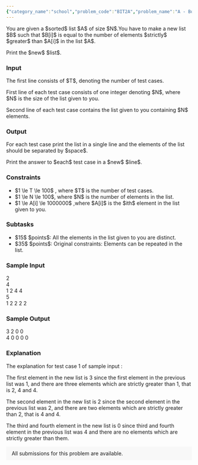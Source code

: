 ```yaml
---
{"category_name":"school","problem_code":"BIT2A","problem_name":"A - Books","problemComponents":{"constraints":"","constraintsState":false,"subtasks":"","subtasksState":false,"inputFormat":"","inputFormatState":false,"outputFormat":"","outputFormatState":false,"sampleTestCases":{}},"video_editorial_url":"https://youtu.be/okE4RdA_8uA","languages_supported":{"0":"CPP14","1":"C","2":"JAVA","3":"PYTH 3.6","4":"PYTH","5":"PYP3","6":"CS2","7":"ADA","8":"PYPY","9":"TEXT","10":"PAS fpc","11":"NODEJS","12":"RUBY","13":"PHP","14":"GO","15":"HASK","16":"TCL","17":"PERL","18":"SCALA","19":"LUA","20":"kotlin","21":"BASH","22":"JS","23":"LISP sbcl","24":"rust","25":"PAS gpc","26":"BF","27":"CLOJ","28":"R","29":"D","30":"CAML","31":"FORT","32":"ASM","33":"swift","34":"FS","35":"WSPC","36":"LISP clisp","37":"SQL","38":"SCM guile","39":"PERL6","40":"ERL","41":"CLPS","42":"ICK","43":"NICE","44":"PRLG","45":"ICON","46":"COB","47":"SCM chicken","48":"PIKE","49":"SCM qobi","50":"ST","51":"NEM"},"max_timelimit":0.5,"source_sizelimit":50000,"problem_author":"shwetaiiitu","problem_tester":"","date_added":"1-08-2019","tags":{"0":"bit22019","1":"shwetaiiitu"},"problem_difficulty_level":"Simple","best_tag":"","editorial_url":"https://discuss.codechef.com/problems/BIT2A","time":{"view_start_date":1569002400,"submit_start_date":1569002400,"visible_start_date":1569002400,"end_date":1735669800},"is_direct_submittable":false,"problemDiscussURL":"https://discuss.codechef.com/search?q=BIT2A","is_proctored":false,"visitedContests":{},"layout":"problem"}
---
```

<p>You are given a $sorted$ list $A$ of size  $N$.You have to make a new list $B$ such that $B[i]$ is equal to the number of elements $strictly$  $greater$ than $A[i]$ in the list $A$.</p>
<p>Print the $new$ $list$.</p>


<h3>Input</h3>

<p>The first line consists of  $T$, denoting the number of test cases.</p>
<p>First line of each test case consists of one integer denoting $N$, where $N$ is the size of the list given to you.</p>

<p>Second line of each test case contains the list given to you   containing $N$ elements.</p>

<h3>Output</h3>

<p>For each test case print the list in a single line and the elements of the list should be separated by  $space$.</p>

<p>Print the answer to $each$ test case in a $new$ $line$.</p>

<h3>Constraints</h3>

<ul>
 <li>   $1 \le T \le 100$ , where $T$ is the number of test cases. </li>
<li> $1 \le N \le 100$, where $N$ is the number of elements in the list.</li>
<li>$1 \le A[i] \le 1000000$ ,where $A[i]$ is the  $ith$ element in  the list given to you.</li>
</ul>

<h3>Subtasks</h3>

<ul>
<li>$15$ $points$: All the elements in the list given to you are distinct.</li>
<li>$35$ $points$: Original constraints: Elements can be repeated in the list.</li>
</ul>

<h3>Sample Input</h3>
<p>
2<br>
4<br>
1 2 4 4<br>
5<br>
1 2 2 2 2
</p>
<h3>Sample Output</h3>
<p>
3 2 0 0<br>
4 0 0 0 0
</p>


<h3>Explanation</h3>
<p> The explanation for test case 1 of sample input :</p>
<p>The first element in the new list is 3 since the first element in the previous list was 1, and there are three elements which are strictly greater than 1, that is 2, 4 and 4.</p>

<p>The second element in the new list is 2 since the second element in the previous list was 2, and there are two elements which are strictly greater than 2, that is 4 and 4.</p>

<p>The third and fourth element in the new list is 0  since third and fourth element in the previous list was  4 and there are no elements which are strictly greater than them.</p>
<aside style='background: #f8f8f8;padding: 10px 15px;'><div>All submissions for this problem are available.</div></aside>